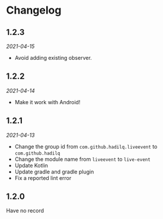 Changelog
=========

1.2.3
----

_2021-04-15_

 - Avoid adding existing observer.

1.2.2
----

_2021-04-14_

 - Make it work with Android!

1.2.1
----

_2021-04-13_

 - Change the group id from `com.github.hadilq.liveevent` to `com.github.hadilq`
 - Change the module name from `liveevent` to `live-event`
 - Update Kotlin
 - Update gradle and gradle plugin
 - Fix a reported lint error


1.2.0
----

Have no record
